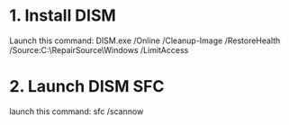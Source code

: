 
<h1>1. Install DISM</h1>
Launch this command:
DISM.exe /Online /Cleanup-Image /RestoreHealth /Source:C:\RepairSource\Windows /LimitAccess
<h1>2. Launch DISM SFC</h1>
launch this command:
sfc /scannow
